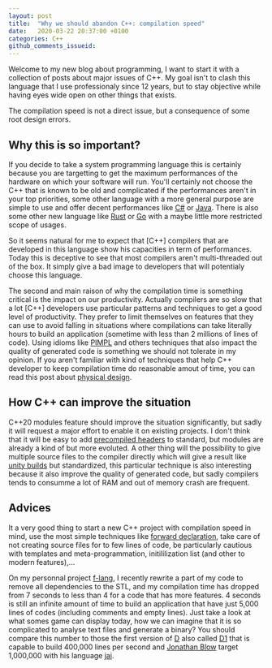 ```yaml
---
layout: post
title:  "Why we should abandon C++: compilation speed"
date:   2020-03-22 20:37:00 +0100
categories: C++
github_comments_issueid: 
---
```

Welcome to my new blog about programming, I want to start it with a collection of posts about major issues of C++.
My goal isn't to clash this language that I use professionaly since 12 years, but to stay objective while having eyes wide open on other things that exists.

The compilation speed is not a direct issue, but a consequence of some root design errors.

## Why this is so important?
If you decide to take a system programming language this is certainly because you are targetting to get the maximum performances of the hardware on which
your software will run. You'll certainly not choose the C++ that is known to be old and complicated if the performances aren't in your top priorities, some other
language with a more general purpose are simple to use and offer decent performances like [C#] or [Java]. There is also some other new language like [Rust] or [Go] with
a maybe little more restricted scope of usages.

So it seems natural for me to expect that [C++] compilers that are developed in this language show his capacities in term of performances. Today this is deceptive to
see that most compilers aren't multi-threaded out of the box. It simply give a bad image to developers that will potentialy choose this language.

The second and main raison of why the compilation time is something critical is the impact on our productivity. Actually compilers are so slow that a lot [C++]
developers use particular patterns and techniques to get a good level of productivity. They prefer to limit themselves on features that they can use to avoid
falling in situations where compilations can take literally hours to build an application (sometime with less than 2 millions of lines of code).
Using idioms like [PIMPL] and others techniques that also impact the quality of generated code is something we should not tolerate in my opinion.
If you aren't familiar with kind of techniques that help C++ developer to keep compilation time do reasonable amout of time, you can read this post about [physical design].

## How C++ can improve the situation
C++20 modules feature should improve the situation significantly, but sadly it will request a major effort to enable it on existing projects.
I don't think that it will be easy to add [precompiled headers] to standard, but modules are already a kind of but more evoluted. A other thing will the possibility
to give multiple source files to the compiler directly which will give a result like [unity builds] but standardized, this particular technique is also interesting
because it also improve the quality of generated code, but sadly compilers tends to consumme a lot of RAM and out of memory crash are frequent.

## Advices
It a very good thing to start a new C++ project with compilation speed in mind, use the most simple techniques like [forward declaration], take care of not creating
source files for to few lines of code, be particularly cautious with templates and meta-programmation, initililization list (and other to modern features),...

On my personnal project [f-lang], I recently rewrite a part of my code to remove all dependencies to the STL, and my compilation time has dropped from 7 seconds to less than 4
for a code that has more features. 4 seconds is still an infinite amount of time to build an application that have just 5,000 lines of codes (including comments and empty lines).
Just take a look at what somes game can display today, how we can imagine that it is so complicated to analyse text files and generate a binary?
You should compare this number to those the first version of [D] also called [D1] that is capable to build 400,000 lines per second and [Jonathan Blow] target 1,000,000 with his language
[jai].

[C#]: http://csharp.net/
[Java]: https://www.java.com/en/
[Rust]: https://www.rust-lang.org/
[Go]: https://golang.org/
[PIMPL]: https://en.cppreference.com/w/cpp/language/pimpl
[physical design]: https://ourmachinery.com/post/physical-design/
[precompiled headers]: https://en.wikipedia.org/wiki/Precompiled_header
[unity builds]: https://en.wikipedia.org/wiki/Single_Compilation_Unit
[forward declaration]: https://en.wikipedia.org/wiki/Forward_declaration
[f-lang]: https://github.com/Flamaros/f-lang
[D]: https://dlang.org/
[D1]: https://digitalmars.com/d/1.0/index.html
[jai]: https://inductive.no/jai/
[Jonathan Blow]: https://en.wikipedia.org/wiki/Jonathan_Blow